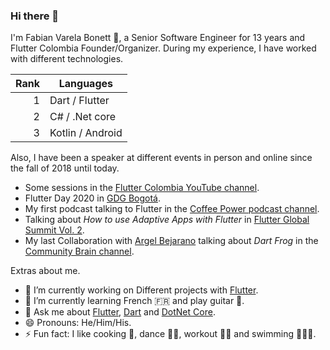 ### Hi there 👋

I'm Fabian Varela Bonett 💙, a Senior Software Engineer for 13 years and Flutter Colombia Founder/Organizer. During my experience, I have worked with different technologies.

| Rank |    Languages    |
|-----:|-----------------|
|     1| Dart / Flutter  |
|     2| C# / .Net core  |
|     3| Kotlin / Android|

Also, I have been a speaker at different events in person and online since the fall of 2018 until today.

- Some sessions in the [Flutter Colombia YouTube channel](https://www.youtube.com/c/FlutterColombia).
- Flutter Day 2020 in [GDG Bogotá](https://www.youtube.com/watch?v=Z7BV6NU7ZX8&ab_channel=GDGBogot%C3%A1).
- My first podcast talking to Flutter in the [Coffee Power podcast channel](https://www.youtube.com/watch?v=dyEeLirPUyQ).
- Talking about *How to use Adaptive Apps with Flutter* in [Flutter Global Summit Vol. 2](https://www.youtube.com/watch?v=6oiK_NHGCkA&t=38110s).
- My last Collaboration with [Argel Bejarano](https://github.com/Arkangel12) talking about *Dart Frog* in the [Community Brain channel](https://www.youtube.com/playlist?list=PLYZSbh8amjEmcyeHu5RFjakda3te7TeEc).

Extras about me.

- 🔭 I’m currently working on Different projects with [Flutter](https://flutter.dev).
- 🌱 I’m currently learning French 🇫🇷 and play guitar 🎸.
- 💬 Ask me about [Flutter](https://flutter.dev), [Dart](https://dart.dev) and [DotNet Core](https://dotnet.microsoft.com/en-us/).
- 😄 Pronouns: He/Him/His.
- ⚡ Fun fact: I like cooking 🥘, dance 🕺🏻, workout 💪🏻 and swimming 🏊🏻‍♂️.

<!--
**FabianVarela/FabianVarela** is a ✨ _special_ ✨ repository because its `README.md` (this file) appears on your GitHub profile.

Here are some ideas to get you started:

- 🔭 I’m currently working on ...
- 🌱 I’m currently learning ...
- 👯 I’m looking to collaborate on ...
- 🤔 I’m looking for help with ...
- 💬 Ask me about ...
- 📫 How to reach me: ...
- 😄 Pronouns: ...
- ⚡ Fun fact: ...
-->
